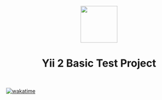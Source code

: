 <p align="center">
    <a href="https://github.com/yiisoft" target="_blank">
        <img src="https://avatars0.githubusercontent.com/u/993323" height="100px">
    </a>
    <h1 align="center">Yii 2 Basic Test Project</h1>
    <br>
</p>

<a href="https://wakatime.com/badge/user/d3110f77-d926-4238-8cdc-a8991b6685c0/project/018b288d-2e70-49dc-995f-7c555a06b5ae"><img src="https://wakatime.com/badge/user/d3110f77-d926-4238-8cdc-a8991b6685c0/project/018b288d-2e70-49dc-995f-7c555a06b5ae.svg" alt="wakatime"></a>